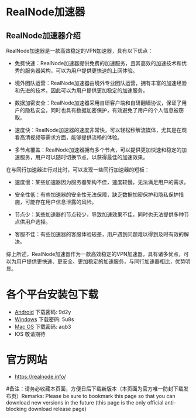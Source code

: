 # RealNode加速器

## RealNode加速器介绍

RealNode加速器是一款高效稳定的VPN加速器，具有以下优点：

- 免费快速：RealNode加速器提供免费的加速服务，且其高效的加速技术和优秀的服务器架构，可以为用户提供更快速的上网体验。

- 境外团队运营：RealNode加速器由境外专业团队运营，拥有丰富的加速经验和先进的技术，因此可以为用户提供更加稳定的加速服务。

- 数据加密安全：RealNode加速器采用自研客户端和自研翻墙协议，保证了用户的隐私安全，同时也具有数据加密保护，有效避免了用户的个人信息被窃取。

- 速度快：RealNode加速器的速度非常快，可以轻松秒解流媒体，尤其是在观看高清视频等需求方面，能够提供流畅的体验。

- 多节点覆盖：RealNode加速器拥有多个节点，可以提供更加快速和稳定的加速服务，用户可以随时切换节点，以获得最佳的加速效果。

在与同行加速器进行对比时，可以发现一些同行加速器的短板：

- 速度慢：某些加速器因为服务器架构不佳，速度较慢，无法满足用户的需求。

- 安全性低：有些加速器的安全性无法保障，缺乏数据加密保护和隐私保护措施，可能存在用户信息泄露的风险。

- 节点少：某些加速器的节点较少，导致加速效果不佳，同时也无法提供多种节点供用户选择。

- 客服不佳：有些加速器的客服体验较差，用户遇到问题难以得到及时有效的解决。

综上所述，RealNode加速器作为一款高效稳定的VPN加速器，具有诸多优点，可以为用户提供更快速、更安全、更加稳定的加速服务，与同行加速器相比，优势明显。


# 各个平台安装包下载

- [Android](https://wwxa.lanzouy.com/igmKf0qovljc) 下载密码: 9d2y
- [Windows](https://wwxa.lanzouy.com/i58jr0qow3ef)  下载密码: 5u8s
- [Mac OS](https://wwxa.lanzouy.com/iREYL0qovcuj)   下载密码: aqb3
- IOS 敬请期待

# 官方网站
- https://realnode.info/

#备注：请务必收藏本页面，方便日后下载新版本（本页面为官方唯一防封下载发布页）Remarks: Please be sure to bookmark this page so that you can download new versions in the future (this page is the only official anti-blocking download release page)
